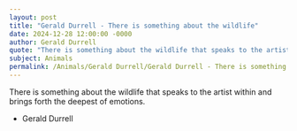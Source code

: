 ```yaml
---
layout: post
title: "Gerald Durrell - There is something about the wildlife"
date: 2024-12-28 12:00:00 -0000
author: Gerald Durrell
quote: "There is something about the wildlife that speaks to the artist within and brings forth the deepest of emotions."
subject: Animals
permalink: /Animals/Gerald Durrell/Gerald Durrell - There is something about the wildlife
---
```


There is something about the wildlife that speaks to the artist within and brings forth the deepest of emotions.

- Gerald Durrell
